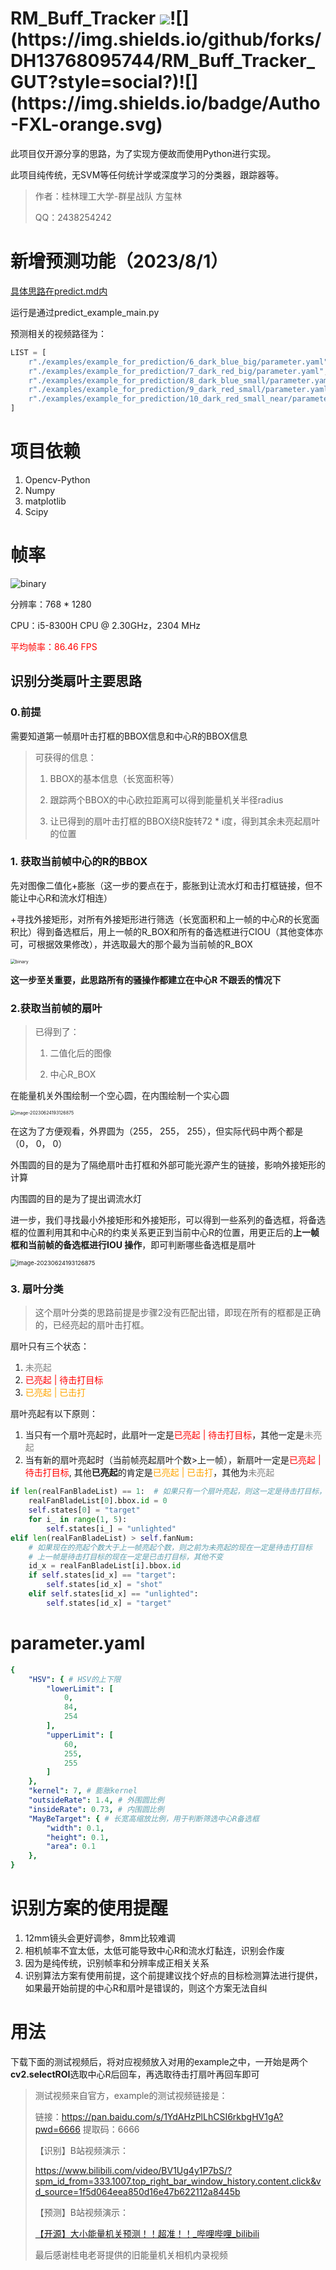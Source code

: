 # RM_Buff_Tracker ![](https://badgen.net/github/stars/DH13768095744/RM_Buff_Tracker_GUT?color=green&style=social?)![](https://img.shields.io/github/forks/DH13768095744/RM_Buff_Tracker_GUT?style=social?)![](https://img.shields.io/badge/Autho-FXL-orange.svg)

此项目仅开源分享的思路，为了实现方便故而使用Python进行实现。

此项目纯传统，无SVM等任何统计学或深度学习的分类器，跟踪器等。

> 作者：桂林理工大学-群星战队 方玺林
> 
> QQ：2438254242

# 新增预测功能（2023/8/1）

[具体思路在predict.md内](predict.md)

运行是通过predict_example_main.py

预测相关的视频路径为： 

```python
LIST = [
    r"./examples/example_for_prediction/6_dark_blue_big/parameter.yaml",
    r"./examples/example_for_prediction/7_dark_red_big/parameter.yaml",
    r"./examples/example_for_prediction/8_dark_blue_small/parameter.yaml",
    r"./examples/example_for_prediction/9_dark_red_small/parameter.yaml",
    r"./examples/example_for_prediction/10_dark_red_small_near/parameter.yaml"
]
```



# 项目依赖

1. Opencv-Python
2. Numpy
3. matplotlib
4. Scipy



# 帧率

<img src="doc/FPS.png" alt="binary" style="zoom:%;" />

分辨率：768 * 1280

CPU：i5-8300H CPU @ 2.30GHz，2304 MHz

<span style="color:red">平均帧率：86.46 FPS</span>



## 识别分类扇叶主要思路

### 0.前提

需要知道第一帧扇叶击打框的BBOX信息和中心R的BBOX信息

>可获得的信息：
>
>1. BBOX的基本信息（长宽面积等）
>
>2. 跟踪两个BBOX的中心欧拉距离可以得到能量机关半径radius
>3. 让已得到的扇叶击打框的BBOX绕R旋转72 * i度，得到其余未亮起扇叶的位置



### 1. 获取当前帧中心的R的BBOX

先对图像二值化+膨胀（这一步的要点在于，膨胀到让流水灯和击打框链接，但不能让中心R和流水灯相连）

+寻找外接矩形，对所有外接矩形进行筛选（长宽面积和上一帧的中心R的长宽面积比）得到备选框后，用上一帧的R_BOX和所有的备选框进行CIOU（其他变体亦可，可根据效果修改），并选取最大的那个最为当前帧的R_BOX

<img src="doc/binary1.png" alt="binary" style="zoom:50%;" />

**这一步至关重要，此思路所有的骚操作都建立在中心R 不跟丢的情况下**



### 2.获取当前帧的扇叶

>已得到了：
>
>1. 二值化后的图像
>
>2. 中心R_BOX

在能量机关外围绘制一个空心圆，在内围绘制一个实心圆

<img src="doc/binary2.png" alt="image-20230624193126875" style="zoom:50%;" />



在这为了方便观看，外界圆为（255， 255， 255），但实际代码中两个都是（0， 0， 0）

外围圆的目的是为了隔绝扇叶击打框和外部可能光源产生的链接，影响外接矩形的计算

内围圆的目的是为了提出调流水灯



进一步，我们寻找最小外接矩形和外接矩形，可以得到一些系列的备选框，将备选框的位置利用其和中心R的约束关系更正到当前中心R的位置，用更正后的**上一帧框和当前帧的备选框进行IOU 操作**，即可判断哪些备选框是扇叶

<img src="doc/image-20230624193126875.png" alt="image-20230624193126875" style="zoom:67%;" />



### 3. 扇叶分类

>这个扇叶分类的思路前提是步骤2没有匹配出错，即现在所有的框都是正确的，已经亮起的扇叶击打框。

扇叶只有三个状态：

1. <span style="color:gray">未亮起</span>
2. <span style="color:red">已亮起 | 待击打目标</span>
3. <span style="color:orange">已亮起 | 已击打</span>

扇叶亮起有以下原则：

1. 当只有一个扇叶亮起时，此扇叶一定是<span style="color:red">已亮起 | 待击打目标</span>，其他一定是<span style="color:gray">未亮起</span>
2. 当有新的扇叶亮起时（当前帧亮起扇叶个数>上一帧），新扇叶一定是<span style="color:red">已亮起 | 待击打目标</span>, 其他**已亮起**的肯定是<span style="color:orange">已亮起 | 已击打</span>，其他为<span style="color:gray">未亮起</span>

```python
if len(realFanBladeList) == 1:  # 如果只有一个扇叶亮起，则这一定是待击打目标，其他必然为未亮起
    realFanBladeList[0].bbox.id = 0
    self.states[0] = "target"
    for i_ in range(1, 5):
        self.states[i_] = "unlighted"
elif len(realFanBladeList) > self.fanNum:
    # 如果现在的亮起个数大于上一帧亮起个数，则之前为未亮起的现在一定是待击打目标
    # 上一帧是待击打目标的现在一定是已击打目标，其他不变
    id_x = realFanBladeList[i].bbox.id
    if self.states[id_x] == "target":
        self.states[id_x] = "shot"
    elif self.states[id_x] == "unlighted":
        self.states[id_x] = "target"
```



# parameter.yaml

```yaml
{
    "HSV": { # HSV的上下限
        "lowerLimit": [
            0,
            84,
            254
        ],
        "upperLimit": [
            60,
            255,
            255
        ]
    },
    "kernel": 7, # 膨胀kernel
    "outsideRate": 1.4, # 外围圆比例
    "insideRate": 0.73, # 内围圆比例
    "MayBeTarget": { # 长宽高缩放比例，用于判断筛选中心R备选框
        "width": 0.1,
        "height": 0.1,
        "area": 0.1
    },
}
```

# 识别方案的使用提醒
1. 12mm镜头会更好调参，8mm比较难调
2. 相机帧率不宜太低，太低可能导致中心R和流水灯黏连，识别会作废
3. 因为是纯传统，识别帧率和分辨率成正相关关系
4. 识别算法方案有使用前提，这个前提建议找个好点的目标检测算法进行提供，如果最开始前提的中心R和扇叶是错误的，则这个方案无法自纠

# 用法

下载下面的测试视频后，将对应视频放入对用的example之中，一开始是两个**cv2.selectROI**选取中心R后回车，再选取待击打扇叶再回车即可

>测试视频来自官方，example的测试视频链接是：
>
>链接：https://pan.baidu.com/s/1YdAHzPlLhCSI6rkbgHV1gA?pwd=6666
>提取码：6666 
>
>
>
>【识别】B站视频演示：
>
>https://www.bilibili.com/video/BV1Ug4y1P7bS/?spm_id_from=333.1007.top_right_bar_window_history.content.click&vd_source=1f5d064eea850d16e47b622112a8445b
>
>【预测】B站视频演示：
>
>[【开源】大小能量机关预测！！超准！！_哔哩哔哩_bilibili](https://www.bilibili.com/video/BV1zm4y1x7dC/?p=1&spm_id_from=pageDriver)
>
>最后感谢桂电老哥提供的旧能量机关相机内录视频
